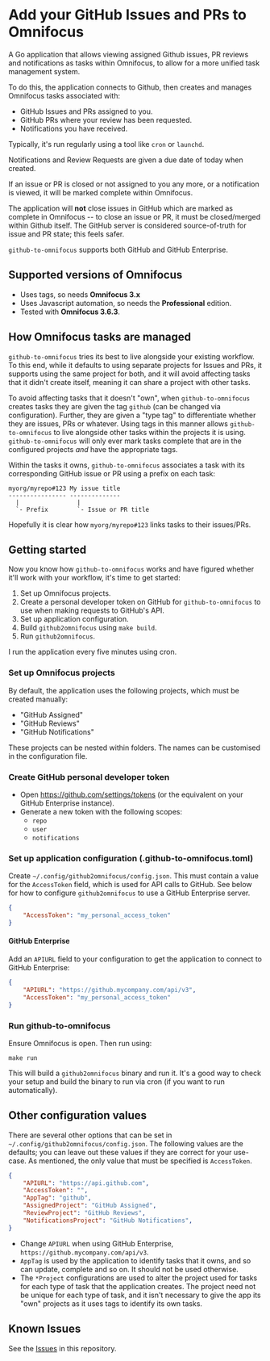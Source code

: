 # Add your GitHub Issues and PRs to Omnifocus

A Go application that allows viewing assigned Github issues, PR reviews and
notifications as tasks within Omnifocus, to allow for a more unified task
management system.

To do this, the application connects to Github, then creates and manages
Omnifocus tasks associated with:

- GitHub Issues and PRs assigned to you.
- GitHub PRs where your review has been requested.
- Notifications you have received.

Typically, it's run regularly using a tool like `cron` or `launchd`.

Notifications and Review Requests are given a due date of today when created.

If an issue or PR is closed or not assigned to you any more, or a notification
is viewed,  it will be marked complete within Omnifocus.

The application will **not** close issues in GitHub which are marked as complete
in Omnifocus -- to close an issue or PR, it must be closed/merged within
Github itself. The GitHub server is considered source-of-truth for issue and
PR state; this feels safer.

`github-to-omnifocus` supports both GitHub and GitHub Enterprise.

## Supported versions of Omnifocus

- Uses tags, so needs **Omnifocus 3.x**
- Uses Javascript automation, so needs the **Professional** edition.
- Tested with **Omnifocus 3.6.3**.

## How Omnifocus tasks are managed

`github-to-omnifocus` tries its best to live alongside your existing workflow. To
this end, while it defaults to using separate projects for Issues and PRs, it
supports using the same project for both, and it will avoid affecting tasks
that it didn't create itself, meaning it can share a project with other tasks.

To avoid affecting tasks that it doesn't "own", when `github-to-omnifocus`
creates tasks they are given the tag `github` (can be changed via
configuration). Further, they are given a "type tag" to differentiate whether
they are issues, PRs or whatever. Using tags in this manner allows
`github-to-omnifocus` to live alongside other tasks within the projects it is
using. `github-to-omnifocus` will only ever mark tasks complete that are in
the configured projects _and_ have the appropriate tags.

Within the tasks it owns, `github-to-omnifocus` associates a task with its
corresponding GitHub issue or PR using a prefix on each task:

```
myorg/myrepo#123 My issue title
---------------- --------------
  |                |
  `- Prefix        `- Issue or PR title
```

Hopefully it is clear how `myorg/myrepo#123` links tasks to their issues/PRs.

## Getting started

Now you know how `github-to-omnifocus` works and have figured whether it'll work
with your workflow, it's time to get started:

1. Set up Omnifocus projects.
1. Create a personal developer token on GitHub for `github-to-omnifocus` to use
    when making requests to GitHub's API.
1. Set up application configuration.
1. Build `github2omnifocus` using `make build`.
1. Run `github2omnifocus`.

I run the application every five minutes using cron.

### Set up Omnifocus projects

By default, the application uses the following projects, which must be created
manually:

- "GitHub Assigned"
- "GitHub Reviews"
- "GitHub Notifications"

These projects can be nested within folders. The names can be customised in the
configuration file.

### Create GitHub personal developer token

- Open https://github.com/settings/tokens (or the equivalent on your GitHub
    Enterprise instance).
- Generate a new token with the following scopes:
    - `repo`
    - `user`
    - `notifications`

### Set up application configuration (.github-to-omnifocus.toml)

Create `~/.config/github2omnifocus/config.json`. This must contain a value for
the `AccessToken` field, which is used for API calls to GitHub. See below for
how to configure `github2omnifocus` to use a GitHub Enterprise server.

```json
{
    "AccessToken": "my_personal_access_token"
}
```

#### GitHub Enterprise

Add an `APIURL` field to your configuration to get the application to connect
to GitHub Enterprise:

```json
{
    "APIURL": "https://github.mycompany.com/api/v3",
    "AccessToken": "my_personal_access_token"
}
```

### Run github-to-omnifocus

Ensure Omnifocus is open. Then run using:

```
make run
```

This will build a `github2omnifocus` binary and run it. It's a good way to
check your setup and build the binary to run via cron (if you want to run
automatically).

## Other configuration values

There are several other options that can be set in
`~/.config/github2omnifocus/config.json`. The following values are the
defaults; you can leave out these values if they are correct for your use-case.
As mentioned, the only value that must be specified is `AccessToken`.

```json
{
    "APIURL": "https://api.github.com",
    "AccessToken": "",
    "AppTag": "github",
    "AssignedProject": "GitHub Assigned",
    "ReviewProject": "GitHub Reviews",
    "NotificationsProject": "GitHub Notifications",
}
```

- Change `APIURL` when using GitHub Enterprise, `https://github.mycompany.com/api/v3`.
- `AppTag` is used by the application to identify tasks that it owns, and so can
    update, complete and so on. It should not be used otherwise.
- The `*Project` configurations are used to alter the project used for tasks
    for each type of task that the application creates. The project need not
    be unique for each type of task, and it isn't necessary to give the
    app its "own" projects as it uses tags to identify its own tasks.

## Known Issues

See the [Issues](https://github.com/mikerhodes/github-to-omnifocus/issues) in
this repository.
